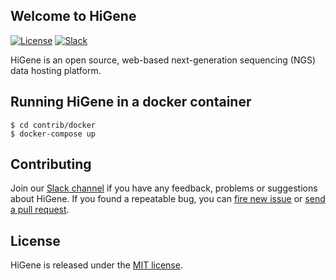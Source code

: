 ## Welcome to HiGene

[![License](https://img.shields.io/badge/license-MIT-blue.svg)](http://www.opensource.org/licenses/MIT)
[![Slack](https://img.shields.io/badge/slack-JOIN_CHAT-red.svg)](http://joinslack.higene.io/)

HiGene is an open source, web-based next-generation sequencing (NGS) data
hosting platform.

## Running HiGene in a docker container

```
$ cd contrib/docker
$ docker-compose up
```

## Contributing

Join our [Slack channel](http://joinslack.higene.io/) if you have any feedback, problems or suggestions about HiGene. If you found a repeatable bug, you can [fire new issue](https://github.com/higene/higene/issues/new) or [send a pull request](https://help.github.com/articles/using-pull-requests/).

## License

HiGene is released under the [MIT license](http://www.opensource.org/licenses/MIT).
